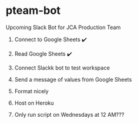 # pteam-bot
Upcoming Slack Bot for JCA Production Team

1. Connect to Google Sheets ✔️
2. Read Google Sheets ✔️

3. Connect Slackk bot to test workspace
4. Send a message of values from Google Sheets
5. Format nicely

6. Host on Heroku
7. Only run script on Wednesdays at 12 AM???